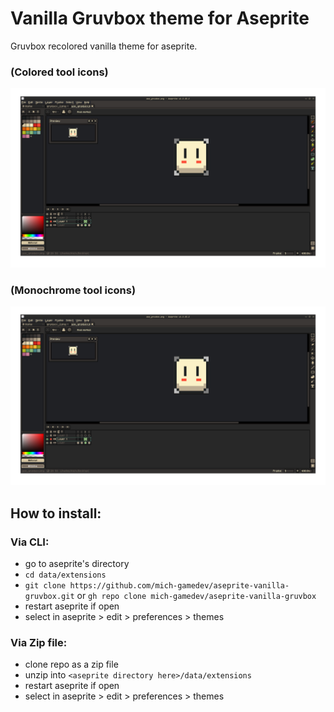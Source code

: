 # Vanilla Gruvbox theme for Aseprite
Gruvbox recolored vanilla theme for aseprite.

### (Colored tool icons)
![Screenshot_20250904_134458.png](https://github.com/mich-gamedev/aseprite-vanilla-gruvbox/blob/main/Screenshot_20250904_134458.png?raw=true)
### (Monochrome tool icons)
![Screenshot_20250904_134524.png](https://github.com/mich-gamedev/aseprite-vanilla-gruvbox/blob/main/Screenshot_20250904_134524.png?raw=true)

## How to install:
### Via CLI:
- go to aseprite's directory
- `cd data/extensions`
- `git clone https://github.com/mich-gamedev/aseprite-vanilla-gruvbox.git` or `gh repo clone mich-gamedev/aseprite-vanilla-gruvbox`
- restart aseprite if open
- select in aseprite > edit > preferences > themes
### Via Zip file:
- clone repo as a zip file
- unzip into `<aseprite directory here>/data/extensions`
- restart aseprite if open
- select in aseprite > edit > preferences > themes
